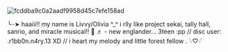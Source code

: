![fcddba9c0a2aadf9958d45c7efe158ad](https://github.com/user-attachments/assets/694ccf18-82b6-4daa-abc7-36501a9fc0d4)

╰┈➤ haaiii!! my name is Livvy/Olivia ^_^ i rlly like project sekai, tally hall, sanrio, and miracle musical!! 💮
♬ - new englander... 3teen :pp // disc user: .r1bb0n.n4ry.13 XD // i heart my melody and little forest fellow . 𓆩♡𓆪
